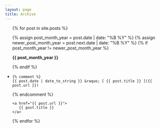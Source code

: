 ```yaml
---
layout: page
title: Archive
---
```


<ul class="related-posts">

{% for post in site.posts %}

  {% assign post_month_year = post.date | date: "%B %Y" %}
  {% assign newer_post_month_year = post.next.date | date: "%B %Y" %}
  {% if post_month_year != newer_post_month_year %}
<p><strong>
    {{ post_month_year }}
</strong></p>
  {% endif %}
  
  <li>
   
    {% comment %}
    {{ post.date | date_to_string }} &raquo; [ {{ post.title }} ]({{ post.url }})
   {% endcomment %}
   
    <a href="{{ post.url }}">
       {{ post.title }}
    </a>
  </li>   
{% endfor %}

</ul>